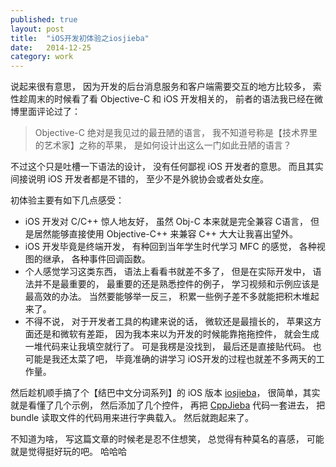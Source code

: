 ```yaml
---
published: true
layout: post
title:  "iOS开发初体验之iosjieba"
date:   2014-12-25
category: work
---
```


说起来很有意思，
因为开发的后台消息服务和客户端需要交互的地方比较多，
索性趁周末的时候看了看 Objective-C 和 iOS 开发相关的，
前者的语法我已经在微博里面评论过了：

> Objective-C 绝对是我见过的最丑陋的语言， 
我不知道号称是【技术界里的艺术家】之称的苹果， 
是如何设计出这么一门如此丑陋的语言？

不过这个只是吐槽一下语法的设计，
没有任何鄙视 iOS 开发者的意思。
而且其实间接说明 iOS 开发者都是不错的，
至少不是外貌协会或者处女座。

初体验主要有如下几点感受：

- iOS 开发对 C/C++ 惊人地友好，
虽然 Obj-C 本来就是完全兼容 C语言，
但是居然能够直接使用 Objective-C++ 来兼容 C++ 大大让我喜出望外。
- iOS 开发毕竟是终端开发，
有种回到当年学生时代学习 MFC 的感觉，
各种视图的继承，
各种事件回调函数。
- 个人感觉学习这类东西，
语法上看看书就差不多了，
但是在实际开发中，
语法并不是最重要的，
最重要的还是熟悉控件的例子，
学习视频和示例应该是最高效的办法。
当然要能够举一反三，
积累一些例子差不多就能把积木堆起来了。
- 不得不说，
对于开发者工具的构建来说的话，
微软还是最擅长的，
苹果这方面还是和微软有差距，
因为我本来以为开发的时候能靠拖拖控件，
就会生成一堆代码来让我填空就行了。
可是我楞是没找到，
最后还是直接贴代码。
也可能是我还太菜了吧，
毕竟准确的讲学习 iOS开发的过程也就差不多两天的工作量。

然后趁机顺手搞了个【结巴中文分词系列】的 iOS 版本 [iosjieba]，
很简单，其实就是看懂了几个示例，
然后添加了几个控件，
再把 [CppJieba] 代码一套进去，
把 bundle 读取文件的代码用来进行字典载入。
然后就跑起来了。

不知道为啥，
写这篇文章的时候老是忍不住想笑，
总觉得有种莫名的喜感，
可能就是觉得挺好玩的吧。
哈哈哈

[iosjieba]:https://github.com/aszxqw/iosjieba
[CppJieba]:https://github.com/aszxqw/cppjieba

